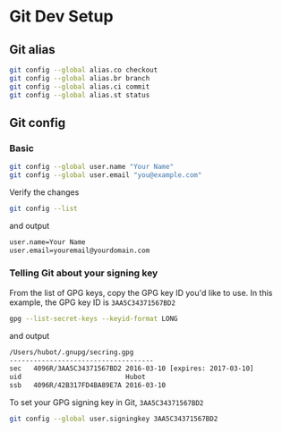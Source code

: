 [_metadata_:author]:    - ""
[_metadata_:date]:      - "10/14/2019"

# Git Dev Setup
## Git alias
```bash
git config --global alias.co checkout
git config --global alias.br branch
git config --global alias.ci commit
git config --global alias.st status
```

## Git config
### Basic
```bash
git config --global user.name "Your Name"
git config --global user.email "you@example.com"
```

Verify the changes
```bash
git config --list
```
and output
```bash
user.name=Your Name
user.email=youremail@yourdomain.com
```
### Telling Git about your signing key
From the list of GPG keys, copy the GPG key ID you'd like to use. In this example, the GPG key ID is `3AA5C34371567BD2`
```bash
gpg --list-secret-keys --keyid-format LONG
```
and output
```bash
/Users/hubot/.gnupg/secring.gpg
------------------------------------
sec   4096R/3AA5C34371567BD2 2016-03-10 [expires: 2017-03-10]
uid                          Hubot 
ssb   4096R/42B317FD4BA89E7A 2016-03-10
```
To set your GPG signing key in Git, `3AA5C34371567BD2`
```bash
git config --global user.signingkey 3AA5C34371567BD2
```